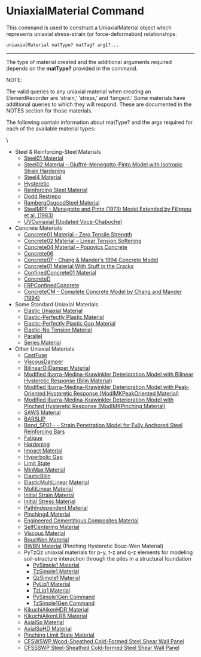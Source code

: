 # UniaxialMaterial Command

This command is used to construct a UniaxialMaterial object which
represents uniaxial stress-strain (or force-deformation) relationships.

``` tcl
uniaxialMaterial matType? matTag? arg1?...
```

<hr />
<p>
The type of material created and the additional arguments required
depends on the <strong>matType?</strong> provided in the command.
</p>
<p>
NOTE:
</p>
<p>
The valid queries to any uniaxial material when creating an
ElementRecorder are ‘strain,’ ‘stress,’ and ‘tangent.’ Some materials
have additional queries to which they will respond. These are documented
in the NOTES section for those materials.
</p>
<p>
The following contain information about matType? and the args required
for each of the available material types:
</p>
<p>
\</noinclude>
</p>
<ul>
<li>
Steel & Reinforcing-Steel Materials
<ul>
<li>
<a href="Steel01_Material">Steel01 Material</a>
</li>
<li>
<a
href="Steel02_Material_--_Giuffré-Menegotto-Pinto_Model_with_Isotropic_Strain_Hardening"
>Steel02 Material – Giuffré-Menegotto-Pinto Model with Isotropic Strain
Hardening</a>
</li>
<li>
<a href="Steel4_Material">Steel4 Material</a>
</li>
<li>
<a href="Hysteretic_Material">Hysteretic </a>
</li>
<li>
<a href="Reinforcing_Steel_Material">Reinforcing Steel Material</a>
</li>
<li>
<a href="DoddRestrepo"> Dodd Restrepo</a>
</li>
<li>
<a href="RambergOsgoodSteel_Material"
>RambergOsgoodSteel Material</a>
</li>
<li>
<a
href="SteelMPF_-_Menegotto_and_Pinto_(1973)_Model_Extended_by_Filippou_et_al._(1983)"
>SteelMPF - Menegotto and Pinto (1973) Model Extended by Filippou et
al. (1983)</a>
</li>
<li>
<a href="UVCuniaxial_(Updated_Voce-Chaboche)"
>UVCuniaxial (Updated Voce-Chaboche)</a>
</li>
</ul>
</li>
<li>
Concrete Materials
<ul>
<li>
<a href="Concrete01_Material_--_Zero_Tensile_Strength"
>Concrete01 Material – Zero Tensile Strength</a>
</li>
<li>
<a href="Concrete02_Material_--_Linear_Tension_Softening"
>Concrete02 Material – Linear Tension Softening</a>
</li>
<li>
<a href="Concrete04_Material_--_Popovics_Concrete_Material"
>Concrete04 Material – Popovics Concrete </a>
</li>
<li>
<a href="Concrete06_Material"
>Concrete06 </a>
</li>
<li>
<a href="Concrete07_-_Chang_&amp;amp;_Mander’s_1994_Concrete_Model"
>Concrete07 - Chang &amp; Mander’s 1994 Concrete Model</a>
</li>
<li>
<a href="Concrete01_Material_With_Stuff_in_the_Cracks"
>Concrete01 Material With Stuff in the Cracks</a>
</li>
<li>
<a href="ConfinedConcrete01_Material"
>ConfinedConcrete01 Material</a>
</li>
<li>
<a href="ConcreteD">ConcreteD</a>
</li>
<li>
<a href="FRPConfinedConcrete"
>FRPConfinedConcrete</a>
</li>
<li>
<a href="ConcreteCM_-_Complete_Concrete_Model_by_Chang_and_Mander_(1994)"
>ConcreteCM - Complete Concrete Model by Chang and Mander (1994)</a>
</li>
</ul>
</li>
<li>
Some Standard Uniaxial Materials
<ul>
<li>
<a href="Elastic_Uniaxial_Material"
>Elastic Uniaxial Material</a>
</li>
<li>
<a href="Elastic-Perfectly_Plastic_Material"
>Elastic-Perfectly Plastic Material</a>
</li>
<li>
<a href="Elastic-Perfectly_Plastic_Gap_Material"
>Elastic-Perfectly Plastic Gap Material</a>
</li>
<li>
<a href="Elastic-No_Tension_Material"
>Elastic-No Tension Material</a>
</li>
<li>
<a href="Parallel_Material">Parallel </a>
</li>
<li>
<a href="Series_Material">Series Material</a>
</li>
</ul>
</li>
<li>
Other Uniaxial Materials
<ul>
<li>
<a href="CastFuse_Material">CastFuse </a>
</li>
<li>
<a href="ViscousDamper_Material">ViscousDamper </a>
</li>
<li>
<a href="BilinearOilDamper_Material"
>BilinearOilDamper Material</a>
</li>
<li>
<a
href="Modified_Ibarra-Medina-Krawinkler_Deterioration_Model_with_Bilinear_Hysteretic_Response_(Bilin_Material)"
>Modified Ibarra-Medina-Krawinkler Deterioration Model with Bilinear
Hysteretic Response (Bilin Material)</a>
</li>
<li>
<a
href="Modified_Ibarra-Medina-Krawinkler_Deterioration_Model_with_Peak-Oriented_Hysteretic_Response_(ModIMKPeakOriented_Material)"
>Modified Ibarra-Medina-Krawinkler Deterioration Model with
Peak-Oriented Hysteretic Response (ModIMKPeakOriented Material)</a>
</li>
<li>
<a href="Modified_Ibarra-Medina-Krawinkler_Deterioration_Model_with_Pinched_Hysteretic_Response_(ModIMKPinching_Material)"
    >Modified Ibarra-Medina-Krawinkler Deterioration Model with Pinched
Hysteretic Response (ModIMKPinching Material)</a>
</li>
<li>
<a href="SAWS_Material">SAWS Material</a>
</li>
<li>
<a href="BARSLIP_Material">BARSLIP</a>
</li>
<li>
<a href="Bond_SP01">Bond_SP01 - - Strain Penetration Model for Fully
Anchored Steel Reinforcing Bars</a>
</li>
<li>
<a href="Fatigue_Material">Fatigue</a>
</li>
<li>
<a href="Hardening_Material">Hardening</a>
</li>
<li>
<a href="Impact_Material">Impact Material</a>
</li>
<li>
<a href="Hyperbolic_Gap_Material">Hyperbolic Gap</a>
</li>
<li>
<a href="Limit_State_Material">Limit State</a>
</li>
<li>
<a href="MinMax_Material">MinMax Material</a>
</li>
<li>
<a href="ElasticBilin_Material">ElasticBilin</a>
</li>
<li>
<a href="ElasticMultiLinear_Material">ElasticMultiLinear Material</a>
</li>
<li>
<a href="MultiLinear_Material">MultiLinear Material</a>
</li>
<li>
<a href="Initial_Strain_Material">Initial Strain Material</a>
</li>
<li>
<a href="Initial_Stress_Material">Initial Stress Material</a>
</li>
<li>
<a href="PathIndependent_Material">PathIndependent Material</a>
</li>
<li>
<a href="Pinching4_Material">Pinching4 Material</a>
</li>
<li>
<a href="Engineered_Cementitious_Composites_Material">Engineered
Cementitious Composites Material</a>
</li>
<li>
<a href="SelfCentering_Material">SelfCentering Material</a>
</li>
<li>
<a href="Viscous_Material">Viscous Material</a>
</li>
<li>
<a href="BoucWen_Material">BoucWen Material</a>
</li>
<li>
<a href="BWBN_Material">BWBN Material</a> (Pinching Hysteretic Bouc-Wen
Material)
</li>
<li>
PyTzQz uniaxial materials for p-y, t-z and q-z elements for modeling
soil-structure interaction through the piles in a structural foundation
<ul>
<li>
<a href="PySimple1_Material">PySimple1 Material</a>
</li>
<li>
<a href="TzSimple1_Material">TzSimple1 Material</a>
</li>
<li>
<a href="QzSimple1_Material">QzSimple1 Material</a>
</li>
<li>
<a href="PyLiq1_Material">PyLiq1 Material</a>
</li>
<li>
<a href="TzLiq1_Material">TzLiq1 Material</a>
</li>
<li>
<a
  href="http://opensees.berkeley.edu/OpenSees/manuals/usermanual/1257.htm">PySimple1Gen
Command</a>
</li>
<li>
<a
  href="http://opensees.berkeley.edu/OpenSees/manuals/usermanual/1261.htm">TzSimple1Gen
Command</a>
</li>
</ul>
</li>
<li>
<a href="KikuchiAikenHDR_Material">KikuchiAikenHDR Material</a>
</li>
<li>
<a href="KikuchiAikenLRB_Material">KikuchiAikenLRB Material</a>
</li>
<li>
<a href="AxialSp_Material">AxialSp Material</a>
</li>
<li>
<a href="AxialSpHD_Material">AxialSpHD Material</a>
</li>
<li>
<a href="Pinching_Limit_State_Material">Pinching Limit State
Material</a>
</li>
<li>
<a href="CFSWSWP"> CFSWSWP Wood-Sheathed Cold-Formed Steel Shear Wall
Panel</a>
</li>
<li>
<a href="CFSSSWP"> CFSSSWP Steel-Sheathed Cold-formed Steel Shear Wall
Panel</a>
</li>
</ul>
</li>
</ul>
